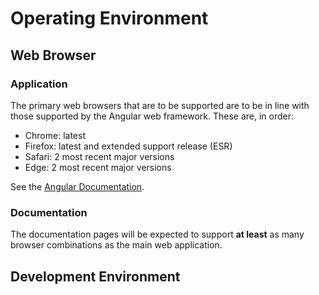 # Operating Environment

## Web Browser 
### Application
The primary web browsers that are to be supported are to be in line with those supported by the
Angular web framework. These are, in order:
- Chrome: latest
- Firefox: latest and extended support release (ESR)
- Safari: 2 most recent major versions
- Edge: 2 most recent major versions

See the [Angular Documentation](https://angular.io/guide/browser-support#browser-support).

### Documentation
The documentation pages will be expected to support **at least** as many browser combinations as the main web
application. 

## Development Environment
